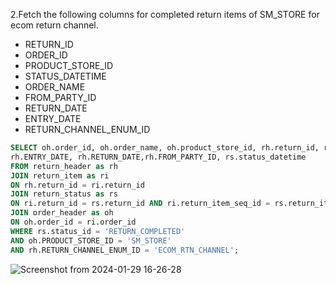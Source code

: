2.Fetch the following columns for completed return items of SM_STORE for ecom return channel.  
- RETURN_ID 
- ORDER_ID
- PRODUCT_STORE_ID 
- STATUS_DATETIME
- ORDER_NAME 
- FROM_PARTY_ID 
- RETURN_DATE 
- ENTRY_DATE
- RETURN_CHANNEL_ENUM_ID
  

```sql 
SELECT oh.order_id, oh.order_name, oh.product_store_id, rh.return_id, rh.return_channel_enum_id, 
rh.ENTRY_DATE, rh.RETURN_DATE,rh.FROM_PARTY_ID, rs.status_datetime
FROM return_header as rh 
JOIN return_item as ri
ON rh.return_id = ri.return_id 
JOIN return_status as rs
ON ri.return_id = rs.return_id AND ri.return_item_seq_id = rs.return_item_seq_id 
JOIN order_header as oh
ON oh.order_id = ri.order_id 
WHERE rs.status_id = 'RETURN_COMPLETED'
AND oh.PRODUCT_STORE_ID = 'SM_STORE'
AND rh.RETURN_CHANNEL_ENUM_ID = 'ECOM_RTN_CHANNEL';
```
![Screenshot from 2024-01-29 16-26-28](https://github.com/Khushboop14/Training_assignment/assets/126051670/df0a46a0-7e53-485e-af41-0675028746f2)
